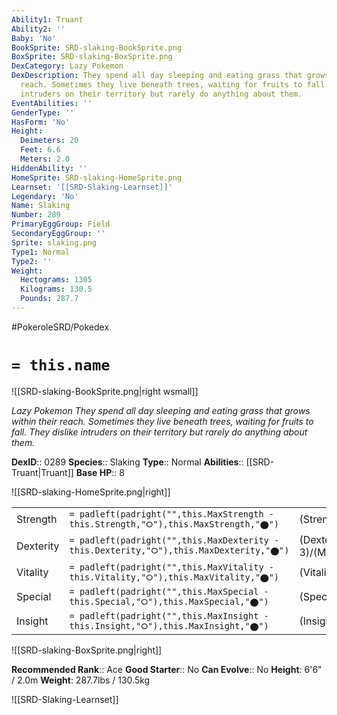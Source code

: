 ```yaml
---
Ability1: Truant
Ability2: ''
Baby: 'No'
BookSprite: SRD-slaking-BookSprite.png
BoxSprite: SRD-slaking-BoxSprite.png
DexCategory: Lazy Pokemon
DexDescription: They spend all day sleeping and eating grass that grows within their
  reach. Sometimes they live beneath trees, waiting for fruits to fall. They dislike
  intruders on their territory but rarely do anything about them.
EventAbilities: ''
GenderType: ''
HasForm: 'No'
Height:
  Deimeters: 20
  Feet: 6.6
  Meters: 2.0
HiddenAbility: ''
HomeSprite: SRD-slaking-HomeSprite.png
Learnset: '[[SRD-Slaking-Learnset]]'
Legendary: 'No'
Name: Slaking
Number: 289
PrimaryEggGroup: Field
SecondaryEggGroup: ''
Sprite: slaking.png
Type1: Normal
Type2: ''
Weight:
  Hectograms: 1305
  Kilograms: 130.5
  Pounds: 287.7
---
```


#PokeroleSRD/Pokedex

# `= this.name`

![[SRD-slaking-BookSprite.png|right wsmall]]

*Lazy Pokemon*
*They spend all day sleeping and eating grass that grows within their reach. Sometimes they live beneath trees, waiting for fruits to fall. They dislike intruders on their territory but rarely do anything about them.*

**DexID**:: 0289
**Species**:: Slaking
**Type**:: Normal
**Abilities**:: [[SRD-Truant|Truant]]
**Base HP**:: 8

![[SRD-slaking-HomeSprite.png|right]]

|           |                                                                                        |                                          |
| --------- | -------------------------------------------------------------------------------------- | ---------------------------------------- |
| Strength  | `= padleft(padright("",this.MaxStrength - this.Strength,"⭘"),this.MaxStrength,"⬤")`    | (Strength::4)/(MaxStrength::8)   |
| Dexterity | `= padleft(padright("",this.MaxDexterity - this.Dexterity,"⭘"),this.MaxDexterity,"⬤")` | (Dexterity:: 3)/(MaxDexterity::6) |
| Vitality  | `= padleft(padright("",this.MaxVitality - this.Vitality,"⭘"),this.MaxVitality,"⬤")`    | (Vitality::3)/(MaxVitality::6)   |
| Special   | `= padleft(padright("",this.MaxSpecial - this.Special,"⭘"),this.MaxSpecial,"⬤")`       | (Special::2)/(MaxSpecial::5)     |
| Insight   | `= padleft(padright("",this.MaxInsight - this.Insight,"⭘"),this.MaxInsight,"⬤")`       | (Insight::2)/(MaxInsight::4)     |

![[SRD-slaking-BoxSprite.png|right]]

**Recommended Rank**:: Ace
**Good Starter**:: No
**Can Evolve**:: No
**Height**: 6'6" / 2.0m
**Weight**: 287.7lbs / 130.5kg

![[SRD-Slaking-Learnset]]